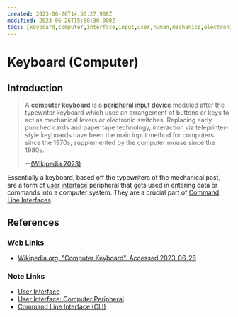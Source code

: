 ```yaml
---
created: 2023-06-26T14:50:27.908Z
modified: 2023-06-26T15:50:30.000Z
tags: [keyboard,computer,interface,input,user,human,mechanics,electronic]
---
```

# Keyboard (Computer)

## Introduction

>A **computer keyboard** is a [peripheral input device][-ui-peripheral] modeled after
>the typewriter keyboard which uses an arrangement of buttons or keys to act as
>mechanical levers or electronic switches.
>Replacing early punched cards and paper tape technology, interaction via
>teleprinter-style keyboards have been the main input method for
>computers since the 1970s, supplemented by the computer mouse since the 1980s.
>
>--[(Wikipedia 2023)][wiki-keyboard]

Essentially a keyboard, based off the typewriters of the mechanical past,
are a form of [user interface][-ui] peripheral that
gets used in entering data or commands into a computer system.
They are a crucial part of [Command Line Interfaces][-cli]

## References

### Web Links

* [Wikipedia.org. "Computer Keyboard". Accessed 2023-06-26][wiki-keyboard]

<!-- Hidden References -->
[wiki-keyboard]: https://en.wikipedia.org/wiki/Computer_keyboard "Wikipedia. Computer Keyboard"

### Note Links

* [User Interface][-ui]
* [User Interface: Computer Peripheral][-ui-peripheral]
* [Command Line Interface (CLI)][-cli]

<!-- Hidden References -->
[-ui]: ui.md "User Interface"
[-ui-peripheral]: ./ui.md#computer-interfaces---computer-peripherals "User Interface: Computer Interfaces"
[-cli]: cli.md "Command Line Interface (CLI)"
